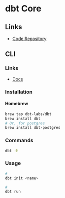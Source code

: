 # dbt Core

## Links

- [Code Repository](https://github.com/dbt-labs/dbt-core)

## CLI

### Links

- [Docs](https://docs.getdbt.com/docs/core/about-the-cli)

### Installation

#### Homebrew

```sh
brew tap dbt-labs/dbt
brew install dbt
# Or, for postgres
brew install dbt-postgres
```

### Commands

```sh
dbt -h
```

### Usage

```sh
#
dbt init <name>

#
dbt run
```
